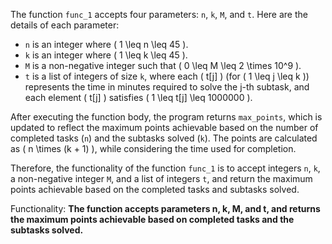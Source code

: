 The function `func_1` accepts four parameters: `n`, `k`, `M`, and `t`. Here are the details of each parameter:

- `n` is an integer where \( 1 \leq n \leq 45 \).
- `k` is an integer where \( 1 \leq k \leq 45 \).
- `M` is a non-negative integer such that \( 0 \leq M \leq 2 \times 10^9 \).
- `t` is a list of integers of size `k`, where each \( t[j] \) (for \( 1 \leq j \leq k \)) represents the time in minutes required to solve the j-th subtask, and each element \( t[j] \) satisfies \( 1 \leq t[j] \leq 1000000 \).

After executing the function body, the program returns `max_points`, which is updated to reflect the maximum points achievable based on the number of completed tasks (`n`) and the subtasks solved (`k`). The points are calculated as \( n \times (k + 1) \), while considering the time used for completion.

Therefore, the functionality of the function `func_1` is to accept integers `n`, `k`, a non-negative integer `M`, and a list of integers `t`, and return the maximum points achievable based on the completed tasks and subtasks solved. 

Functionality: **The function accepts parameters n, k, M, and t, and returns the maximum points achievable based on completed tasks and the subtasks solved.**